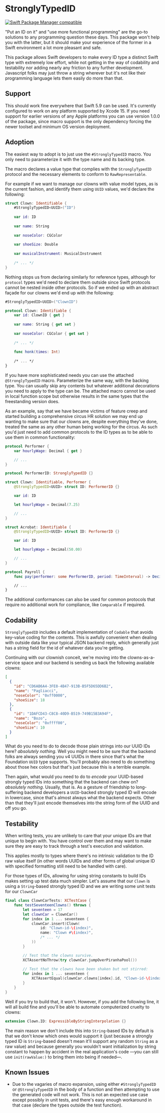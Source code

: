 # StronglyTypedID
[![Swift Package Manager compatible](https://img.shields.io/badge/SPM-compatible-4BC51D.svg?style=flat)](https://github.com/apple/swift-package-manager)

"Put an ID on it" and "use more functional programming" are the go-to solutions to any programming question these days.
This package won't help you with the latter, but it should make your experience of the former in a Swift environment a
lot more pleasant and safe.

This package allows Swift developers to make every ID type a distinct Swift type with extremely low effort, while not
getting in the way of codability and testability nor adding nearly any friction to any further development. Javascript
folks may just throw a string wherever but it's not like their programming language lets them easily do more than that.

## Support

This should work fine everywhere that Swift 5.9 can be used. It's currently configured to work on any platform supported
by Xcode 15. If you need support for earlier versions of any Apple platforms you can use version 1.0.0 of the package,
since macro support is the only dependency forcing the newer toolset and minimum OS version deployment.

## Adoption

The easiest way to adopt is to just use the `#StronglyTypedID` macro. You only need to parameterize it with the type
name and its backing type.

The macro declares a value type that complies with the `StronglyTypedID` protocol and the necessary elements to
conform to `RawRepresentable`.

For example if we want to manage our clowns with value model types, as is the current fashion, and identify them using
`UUID` values, we'd declare the following:
 
```swift
struct Clown: Identifiable {
    #StronglyTypedID<UUID>("ID")
    
    var id: ID
    
    var name: String
    
    var noseColor: CGColor
    
    var shoeSize: Double
    
    var musicalInstrument: MusicalInstrument
    
    /* ... */
} 
```

Nothing stops us from declaring similarly for reference types, although for `protocol` types we'd need to declare them
outside since Swift protocols cannot be nested inside other protocols. So if we ended up with an abstract façade for our
clowns we'd end up with the following:

```swift
#StronglyTypedID<UUID>("ClownID")

protocol Clown: Identifiable {
    var id: ClownID { get }
    
    var name: String { get set }
    
    var noseColor: CGColor { get set }
    
    /* ... */
    
    func honk(times: Int)
    
    /* ... */
}
```

If you have more sophisticated needs you can use the attached ``@StronglyTypedID`` macro. Parameterize the same way,
with the backing type. You can usually skip any contents but whatever additional decorations you need to apply to the
type can be. The attached macro cannot be used in local function scope but otherwise results in the same types that
the freestanding version does.

As an example, say that we have became victims of feature creep and started building a comprehensive circus HR solution
we may end up wanting to make sure that our clowns are, despite everything they've done, treated the same as any other
human being working for the circus. As such you'd just need to add common protocols to the ID types as to be able to use
them in common functionality:

```swift
protocol Performer {
    var hourlyWage: Decimal { get }

    // ...
}

protocol PerformerID: StronglyTypedID {}

struct Clown: Identifiable, Performer {
    @StronglyTypedID<UUID> struct ID: PerformerID {}

    var id: ID

    let hourlyWage = Decimal(7.25)

    // ...
}

struct Acrobat: Identifiable {
    @StronglyTypedID<UUID> struct ID: PerformerID {}

    var id: ID

    let hourlyWage = Decimal(50.00)

    // ...
}

protocol Payroll {
    func pay(performer: some PerformerID, period: TimeInterval) -> Decimal

    // ...
}
```

The additional conformances can also be used for common protocols that require no additional work for compliance, like
`Comparable` if required.

## Codability

`StronglyTypedID` includes a default implementation of `Codable` that avoids key-value coding for the contents. This is
awfully convenient when dealing with outside data like your typical JSON backend reply, which generally just has a
string field for the id of whatever data you're getting.

Continuing with our clownish conceit, we're moving into the clowns-as-a-service space and our backend is sending us back
the following available clowns:

```json
[
  {
    "id": "CD6AB6A4-3FE8-4B47-913B-B5F5D65DD6B2",
    "name": "Pagliacci",
    "noseColor": "0xff0000",
    "shoeSize": 18
  },
  {
    "id": "1DAFCD43-C8C8-40D9-B519-749B15B3A94F",
    "name": "Bozo",
    "noseColor": "0xffff00",
    "shoeSize": 10
  }
]
```

What do you need to do to decode those plain strings into our UUID IDs here? _absolutely nothing_. Well you might need
to be sure that the backend folks are always sending you v4 UUIDs in there since that's what the Foundation `UUID` type
supports. You'll probably also need to do something about those hex colors but that's just because this is a terrible
example.

Then again, what would you need to do to _encode_ your UUID-based strongly typed IDs into something that the backend can
chew on? _absolutely nothing_. Usually, that is. As a gesture of friendship to long-suffering backend developers a
`UUID`-backed strongly typed ID will encode in lowercase, since that's almost always what the backend expects. Other
than that they'll just encode themselves into the string form of the UUID and off you go.

## Testability

When writing tests, you are unlikely to care that your unique IDs are that unique to begin with. You have control over
them and may want to make sure they are easy to track through a test's execution and validation.

This applies mostly to types where there's no intrinsic validation to the ID raw value itself (in other words UUIDs
and other forms of global unique ID with specified formatting still need to be handled with care).

For those types of IDs, allowing for using string constants to build IDs makes setting up test data much simpler. Let's
assume that our `Clown` is using a `String`-based strongly typed ID and we are writing some unit tests for our
`ClownCar`

```swift
final class ClownCarTests: XCTestCase {
    func testSeventeenClowns() throws {
        let seventeen = 17
        let clownCar = ClownCar()
        for index in 1 ... seventeen {
            clownCar.insert(Clown(
                id: "Clown-id-\(index)",
                name: "Clown #\(index)",
                /* ... */
            ))
        }

        // Test that the clowns survive.
        XCTAssertNoThrow(try clownCar.jumpOverPiranhaPool())
        
        // Test that the clowns have been shaken but not stirred:
        for index in 1 ... seventeen {
            XCTAssertEqual(clownCar.clowns[index].id, "Clown-id-\(index)")
        }
    }
}
```

Well if you try to build that, it won't. However, if you add the following line, it will all build fine and you'll be
able to automate computerized cruelty to clowns:

```swift
extension Clown.ID: ExpressibleByStringInterpolation {}
```

The main reason we don't include this into `String`-based IDs by default is that we don't know which ones would support
it (just because a strongly typed ID is `String`-based doesn't mean it'll support any random `String` as a raw value)
and because generally you wouldn't want initialization by string constant to happen by accident in the real
application's code —you can still use `init(rawValue:)` to bring them into being if needed—.

## Known Issues

* Due to the vagaries of macro expansion, using either `#StronglyTypedID` or `@StronglyTypedID` in the body of a
function and then attempting to use the generated code will not work. This is not an expected use case except possibly
in unit tests, and there's easy enough workaround in that case (declare the types outside the test function). 
